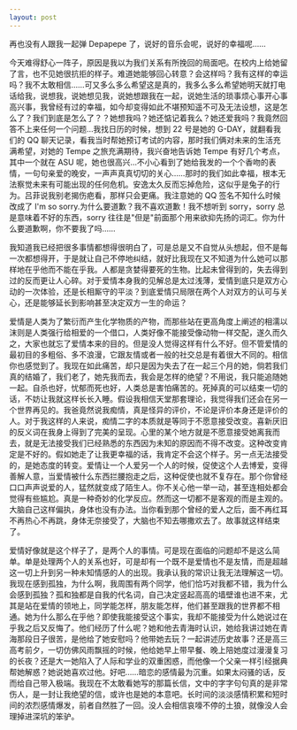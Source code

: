 ```yaml
---
layout: post
---
```


再也没有人跟我一起弹 Depapepe 了，说好的音乐会呢，说好的幸福呢……

今天难得舒心一阵子，原因是我以为我们关系有所挽回的局面吧。在校内上给她留了言，也不见她很抗拒的样子。难道她能够回心转意？会这样吗？我有这样的幸运吗？我不太敢相信……可又多么多么希望这是真的，我多么多么希望她明天就打电话给我，说想我，说她想见我，说她想跟我在一起，说她生活的琐事烦心事开心事高兴事，我曾经有过的幸福，如今却变得如此不堪预知遥不可及无法设想，这是怎么了？我们到底是怎么了？？她想我吗？她还惦记着我么？她还爱我吗？我竟然回答不上来任何一个问题…我找日历的时候，想到 22 号是她的 G-DAY，就翻看我们的 QQ 聊天记录，看我当时帮她预订考试的内容，那时我们俩对未来的生活充满希望，对她的 Tempe 之旅充满期待，我兴奋地告诉她 Tempe 有好几个考点，其中一个就在 ASU 呢，她也很高兴…不小心看到了她给我发的一个个香吻的表情，一句句亲爱的晚安，一声声真真切切的关心……那时的我们如此幸福，根本无法察觉未来有可能出现的任何危机。安逸太久反而忘掉危险，这似乎是兔子的行为。吕菲说我别老揭伤疤看，那样只会更痛。我注意她的 QQ 签名不知什么时候改成了 I'm so sorry.为什么要道歉？我不喜欢道歉！我不想听到 sorry，sorry 总是意味着不好的东西，sorry 往往是"但是"前面那个用来欲抑先扬的词汇。你为什么要道歉啊，你不要我了吗……

我知道我已经把很多事情都想得很明白了，可是总是又不自觉从头想起，但不是每一次都想得开，于是就让自己不停地纠结，就好比我现在又不知道为什么她可以那样地在乎他而不能在乎我。人都是贪婪得要死的生物。比起未曾得到的，失去得到过的反而更让人心碎。对于爱情本身我的见解总是太过浅薄，爱情到底只是双方心动的一次体验，还是长相厮守的平淡？到底爱情只局限在两个人对双方的认可与关心，还是能够延长到影响甚至决定双方一生的命运？

爱情是人类为了繁衍而产生化学物质的产物，而那些站在更高角度上阐述的相濡以沫则是人类强行给相爱的一个借口，人类好像不能接受像动物一样交配，遂久而久之，大家也就忘了爱情本来的目的。但是没人觉得这样有什么不好。但不管爱情的最初目的多粗俗、多不浪漫，它跟友情或者一般的社交总是有着很大不同的。相信你也感觉到了。我现在如此痛苦，却只是因为失去了在一起三个月的她，倘若我们真的结婚了，我们老了，她先我而去，我会是怎样的绝望？不用说，我只能追随她一起。自杀也好，忧郁而死也好，人类总是害怕痛苦的。死掉真的可以结束一切的话，不妨让我就这样长长入睡。假设我相信天堂那套理论，我觉得我们还会在另一个世界再见的。我爸竟然说我痴情，真是怪异的评价，不论是评价本身还是评价的人。对于我这样的人来说，痴情二字的本质就是等同于不愿意接受改变。喜新厌旧的反义词在我身上得到了完美的呈现。心里的某个地方就是不愿意接受她离我而去，就是无法接受我们已经熟悉的东西因为未知的原因而不得不改变。这种改变肯定是不好的。假如她走了让我更幸福的话，我肯定不会这个样子。另一点无法接受的，是她态度的转变。爱情让一个人爱另一个人的时候，促使这个人去博爱，变得善解人意，当爱情被什么东西拦腰抱走之后，这种促使也就不复存在。那个你曾经口口声声说爱的人，猛然就变成了陌生人。你不关心他一举一动，甚至连相处都会觉得有些尴尬。真是一种奇妙的化学反应。然而这一切都不是客观的而是主观的。大脑自己这样偏执，身体也没有办法。当你看到那个曾经的爱人之后，面不再红耳不再热心不再跳，身体无奈接受了，大脑也不知去哪撒欢去了。故事就这样结束了。

爱情好像就是这个样子了，是两个人的事情。可是现在面临的问题却不是这么简单。单是处理两个人的关系也好，可是却有一个既不是爱情也不是友情，而是超越这一切上升到另一种未知情感的人的出现。我承认我的常识让我无法理解这一切。我现在感到孤独，为什么啊，我周围有两个同学，他们恰巧对我都不错，我为什么会感到孤独？孤和独都是自我的代名词，自己决定竖起高高的墙壁谁也进不来，尤其是站在爱情的领地上，同学能怎样，朋友能怎样，他们甚至跟我的世界都不相通。她为什么那么在乎他？即使我能接受这个事实，我却不能接受为什么她说过在乎我之后又反悔了。他们经历了什么呢？她和他去青海时认识，她给我讲过她在青海那段日子很苦，是他给了她安慰吗？他带她去玩？一起讲述历史故事？还是高三高考前夕，一切仿佛风雨飘摇的时候，他给她早上带早餐、晚上陪她度过漫漫复习的长夜？还是大一她陷入了人际和学业的双重困惑，而他像一个父亲一样引经据典帮她解惑？她说她喜欢过他。好吧……暗恋的感情最为沉重。如果太闷骚的话，反而给自己带入极端。我现在不太敢看她写的那篇长信，文中的字字句句真的是非常伤人，是一封让我绝望的信，或许也是她的本意吧。长时间的淡淡感情积累和短时间的浓烈感情爆发，前者自然胜了一回。没人会相信哀嚎不停的土狼，就像没人会理掉进深坑的笨驴。
